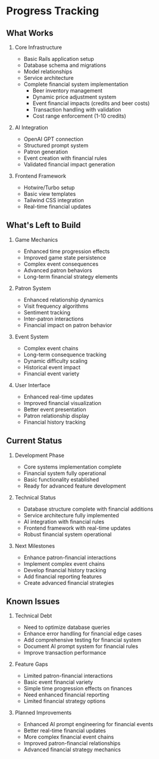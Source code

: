 # Progress Tracking

## What Works

1. Core Infrastructure

   - Basic Rails application setup
   - Database schema and migrations
   - Model relationships
   - Service architecture
   - Complete financial system implementation
     - Beer inventory management
     - Dynamic price adjustment system
     - Event financial impacts (credits and beer costs)
     - Transaction handling with validation
     - Cost range enforcement (1-10 credits)

2. AI Integration

   - OpenAI GPT connection
   - Structured prompt system
   - Patron generation
   - Event creation with financial rules
   - Validated financial impact generation

3. Frontend Framework

   - Hotwire/Turbo setup
   - Basic view templates
   - Tailwind CSS integration
   - Real-time financial updates

## What's Left to Build

1. Game Mechanics

   - Enhanced time progression effects
   - Improved game state persistence
   - Complex event consequences
   - Advanced patron behaviors
   - Long-term financial strategy elements

2. Patron System

   - Enhanced relationship dynamics
   - Visit frequency algorithms
   - Sentiment tracking
   - Inter-patron interactions
   - Financial impact on patron behavior

3. Event System

   - Complex event chains
   - Long-term consequence tracking
   - Dynamic difficulty scaling
   - Historical event impact
   - Financial event variety

4. User Interface

   - Enhanced real-time updates
   - Improved financial visualization
   - Better event presentation
   - Patron relationship display
   - Financial history tracking

## Current Status

1. Development Phase

   - Core systems implementation complete
   - Financial system fully operational
   - Basic functionality established
   - Ready for advanced feature development

2. Technical Status

   - Database structure complete with financial additions
   - Service architecture fully implemented
   - AI integration with financial rules
   - Frontend framework with real-time updates
   - Robust financial system operational

3. Next Milestones

   - Enhance patron-financial interactions
   - Implement complex event chains
   - Develop financial history tracking
   - Add financial reporting features
   - Create advanced financial strategies

## Known Issues

1. Technical Debt

   - Need to optimize database queries
   - Enhance error handling for financial edge cases
   - Add comprehensive testing for financial system
   - Document AI prompt system for financial rules
   - Improve transaction performance

2. Feature Gaps

   - Limited patron-financial interactions
   - Basic event financial variety
   - Simple time progression effects on finances
   - Need enhanced financial reporting
   - Limited financial strategy options

3. Planned Improvements

   - Enhanced AI prompt engineering for financial events
   - Better real-time financial updates
   - More complex financial event chains
   - Improved patron-financial relationships
   - Advanced financial strategy mechanics
